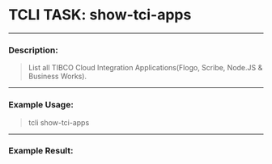 # TCLI TASK: show-tci-apps

---
### Description:
> List all TIBCO Cloud Integration Applications(Flogo, Scribe, Node.JS & Business Works).

---
### Example Usage:
> tcli show-tci-apps



---
### Example Result:
